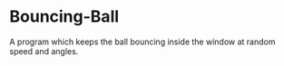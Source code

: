 # Bouncing-Ball
A program which keeps the ball bouncing inside the window at random speed and angles.
